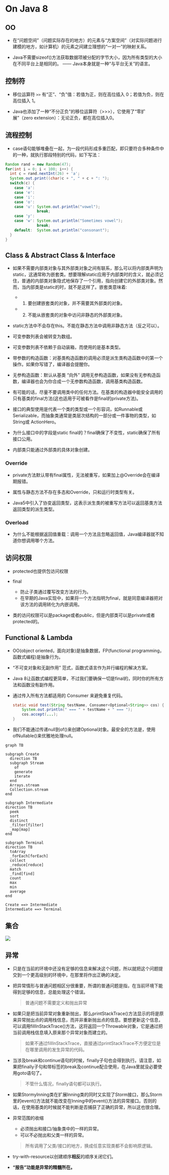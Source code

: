 # On Java 8

<!-- properties
tag: Java
tag: 读书笔记 
created: 2023/05/10 20:51:09
-->

## OO

- 在“问题空间”（问题实际存在的地方）的元素与“方案空间”（对实际问题进行建模的地方，如计算机）的元素之间建立理想的“一对一”的映射关系。

- Java不需要sizeof()方法获取数据项被分配的字节大小，因为所有类型的大小在不同平台上是相同的。 —— Java本身就是一种“与平台无关”的语言。

## 控制符 

- 移位运算符 `>>` 有“正”、“负”值：若值为正，则在高位插入 0；若值为负，则在高位插入 1。

- Java也添加了一种“不分正负”的移位运算符（>>>），它使用了“零扩展”（zero extension）：无论正负，都在高位插入0。

## 流程控制 

- case语句能够堆叠在一起，为一段代码形成多重匹配，即只要符合多种条件中的一种，就执行那段特别的代码，如下写法：

```java
Random rand = new Random(47);
for(int i = 0; i < 100; i++) {
  int c = rand.nextInt(26) + 'a';
  System.out.print((char)c + ", " + c + ": ");
  switch(c) {
    case 'a':
    case 'e':
    case 'i':
    case 'o':
    case 'u': System.out.println("vowel");
              break;
    case 'y':
    case 'w': System.out.println("Sometimes vowel");
              break;
    default:  System.out.println("consonant");
  }
}
```

## Class & Abstract Class & Interface

- 如果不需要内部类对象与其外部类对象之间有联系，那么可以将内部类声明为static，这通常称为嵌套类。想要理解static应用于内部类时的含义，就必须记住，普通的内部类对象隐式地保存了一个引用，指向创建它的外部类对象。然而，当内部类是static的时，就不是这样了。嵌套类意味着:
  - 1. 要创建嵌套类的对象，并不需要其外部类的对象。
  - 2. 不能从嵌套类的对象中访问非静态的外部类对象。

- static方法中不会存在this。不能在静态方法中调用非静态方法（反之可以）。

- 可变参数列表会被转变为数组。

- 可变参数列表不依赖于自动装箱，而使用的是基本类型。

- 带参数的构造函数：对基类构造函数的调用必须是派生类构造函数中的第一个操作。如果你写错了，编译器会提醒你。

- 无参构造函数：默认从基类 “向外” 调用无参构造函数，如果没有无参构造函数，编译器也会为你合成一个无参数构造函数，调用基类构造函数。

- 有可能的话，尽量不要调用类中的任何方法。在基类的构造器中能安全调用的只有基类的final方法(这也适用于可被看作是final的private方法)。

- 接口的典型使用是代表一个类的类型或一个形容词，如Runnable或Serializable，而抽象类通常是类层次结构的一部分或一件事物的类型，如String或 ActionHero。

- 为什么接口中的字段是static final的？final确保了不变性，static确保了所有接口公用。

- 内部类只能通过外部类的具体对象创建。


### Override

- private方法默认带有final属性，无法被重写，如果加上@Override会在编译期报错。

- 属性与静态方法不存在多态和Override，只和运行时类型有关。

- Java5中引入了协变返回类型，这表示派生类的被重写方法可以返回基类方法返回类型的派生类型。


### Overload

- 为什么不能根据返回值重载：调用一个方法且忽略返回值，Java编译器就不知道你想调用哪个方法。


## 访问权限 

- protected也提供包访问权限

- final
  - 防止子类通过覆写改变方法的行为。
  - 在早期的Java实现中，如果将一个方法指明为final，就是同意编译器把对该方法的调用转化为内嵌调用。

- 类的访问权限可以是package或者public，但是内部类可以是private或者protected的。

## Functional & Lambda

- OO(object oriented，面向对象)是抽象数据，FP(functional programming，函数式编程)是抽象行为。

- “不可变对象和无副作用” 范式，函数式语言作为并行编程的解决方案。

- Java 8让函数式编程更简单，不过我们要确保一切是final的，同时你的所有方法和函数没有副作用。

- 通过传入所有方法都适用的 Consumer 来避免重复代码。
  ```java
  static void test(String testName, Consumer<Optional<String>> cos) {
      System.out.println(" === " + testName + " === ");
      cos.accept(...);
  }
  ```
- 我们不能通过传递null到of()来创建Optional对象。最安全的方法是，使用ofNullable()来优雅地处理null。

```mermaid
graph TB

subgraph Create
  direction TB
  subgraph Stream
    of
    generate
    iterate
  end
  Arrays.stream
  Collection.stream
end

subgraph Intermediate
direction TB
  peek
  sort
  distinct
  _filter[filter]
  _map[map]
end

subgraph Terminal
direction TB
  toArray
  _forEach[forEach]
  collect
  _reduce[reduce]
  match
  _find[find]
  count
  max
  min
  average
end

Create ==> Intermediate
Intermediate ==> Terminal 

```

## 集合

![](resources/2023-10-14-10-45-12.png)

## 异常

- 只是在当前的环境中还没有足够的信息来解决这个问题，所以就把这个问题提交到一个更高级别的环境中，在那里将作出正确的决定。

- 把异常情形与普通问题相区分很重要，所谓的普通问题是指，在当前环境下能得到足够的信息，总能处理这个错误。
  > 普通问题不需要定义和抛出异常

- 如果只是把当前异常对象重新抛出，那么printStackTrace()方法显示的将是原来异常抛出点的调用栈信息，而并非重新抛出点的信息。要想更新这个信息，可以调用fillInStackTrace()方法，这将返回一个Throwable对象，它是通过把当前调用栈信息填入原来那个异常对象而建立的。
  > 如果不通过fillInStackTrace，直接通过printStackTrace不方便定位是在哪里调用的发生异常的代码。

- 当涉及break和continue语句的时候，finally子句也会得到执行。请注意，如果把finally子句和带标签的break及continue配合使用，在Java里就没必要使用goto语句了。
  > 不管什么情况，finally语句都可以执行。

- 如果StormyInning类在扩展Inning类的同时又实现了Storm接口，那么Storm里的event()方法就不能改变在Inning中的event()方法的异常接口。否则的话，在使用基类的时候就不能判断是否捕获了正确的异常，所以这也很合理。

- 异常范围的收缩
  - 必须抛出和接口/抽象类中的一样的异常。
  - 可以不必抛出和父类一样的异常。
  > 所有调用了父类/接口的地方，换成任意实现类都不会影响原逻辑。

- try-with-resource以创建顺序**相反**的顺序关闭它们。

- **“报告”功能是异常的精髓所在。**